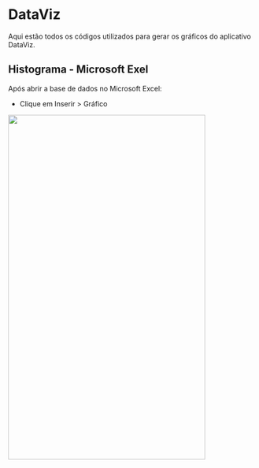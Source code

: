# DataViz

Aqui estão todos os códigos utilizados para gerar os gráficos do aplicativo DataViz.

## Histograma - Microsoft Exel

Após abrir a base de dados no Microsoft Excel:

- Clique em Inserir > Gráfico
<img src="https://github.com/rachderossi/DataViz/assets/64082110/ce7eb30c-2871-44e2-9260-ab3c6a892302" width = "400" height ="700">
